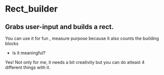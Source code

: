 # Rect_builder
## Grabs user-input and builds a rect.

You can use it for fun , measure purpose because it also counts the building blocks

* Is it meaningful?

Yes! Not only for me, it needs a bit creativity but you can do atleast 4 different things with it.
